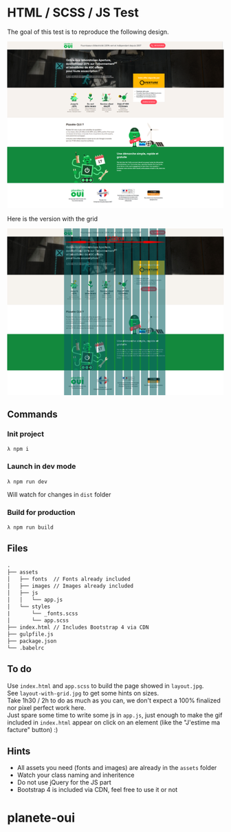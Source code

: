 # HTML / SCSS / JS Test

The goal of this test is to reproduce the following design. 

![Layout](./layout.png)

Here is the version with the grid

![Layout with grid](./layout-with-grid.jpg)

## Commands
### Init project

```
λ npm i
```

### Launch in dev mode

```
λ npm run dev
```
Will watch for changes in `dist` folder

### Build for production

```
λ npm run build
```

## Files

```
.
├── assets
│   ├── fonts  // Fonts already included
│   ├── images // Images already included
│   ├── js
│   │   └── app.js
│   └── styles
|       └── _fonts.scss
│       └── app.scss
├── index.html // Includes Bootstrap 4 via CDN
├── gulpfile.js
├── package.json
└── .babelrc
```

## To do

Use `index.html` and `app.scss` to build the page showed in `layout.jpg`.  
See `layout-with-grid.jpg` to get some hints on sizes.  
Take 1h30 / 2h to do as much as you can, we don't expect a 100% finalized nor pixel perfect work here.  
Just spare some time to write some js in `app.js`, just enough to make the gif included in `index.html` appear on click on an element (like the "J'estime ma facture" button) :)


## Hints
* All assets you need (fonts and images) are already in the `assets` folder
* Watch your class naming and inheritence
* Do not use jQuery for the JS part
* Bootstrap 4 is included via CDN, feel free to use it or not
# planete-oui
